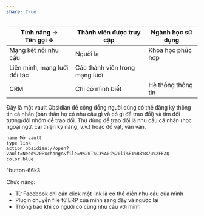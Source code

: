 ```yaml
---
share: True
---
```

| Tính năng →<br>Tên gọi ↓      | Thành viên được truy cập       | Ngành học sử dụng  | 
| ---------------------------- | ------------------------------ | ------------------ |
| Mạng kết nối nhu cầu         | Người lạ                       | Khoa học phức hợp  |
| Liên minh, mạng lưới đối tác | Các thành viên trong mạng lưới |                    |
| CRM                          | Chỉ có mình biết               | Hệ thống thông tin |



Đây là một vault Obsidian để cộng đồng người dùng có thể đăng ký thông tin cá nhân (bản thân họ có nhu cầu gì và có gì để trao đổi) và tìm đối tượng/đội nhóm để trao đổi. Thứ dùng để trao đổi là nhu cầu cá nhân (học ngoại ngữ, cải thiện kỹ năng, v.v.) hoặc đồ vật, vân vân.  
```button
name Mở vault
type link
action obsidian://open?vault=Need%20Exchange&file=9%20T%C3%A0i%20li%E1%BB%87u%2FFAQ
color blue
```
^button-66k3

Chức năng:
- Từ Facebook chỉ cần click một link là có thể điền nhu cầu của mình 
- Plugin chuyển file từ ERP của mình sang đây và ngược lại
- Thông báo khi có người có cùng nhu cầu với mình
